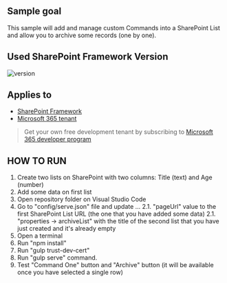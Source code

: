 ## Sample goal

This sample will add and manage custom Commands into a SharePoint List and allow you to archive some records (one by one).


## Used SharePoint Framework Version

![version](https://img.shields.io/badge/version-1.18.2-green.svg)

## Applies to

- [SharePoint Framework](https://aka.ms/spfx)
- [Microsoft 365 tenant](https://docs.microsoft.com/en-us/sharepoint/dev/spfx/set-up-your-developer-tenant)

> Get your own free development tenant by subscribing to [Microsoft 365 developer program](http://aka.ms/o365devprogram)


## HOW TO RUN

1. Create two lists on SharePoint with two columns: Title (text) and Age (number)
2. Add some data on first list
3. Open repository folder on Visual Studio Code
4. Go to "config/serve.json" file and update ...
    2.1. "pageUrl" value to the first SharePoint List URL (the one that you have added some data)
    2.1. "properties -> archiveList" with the title of the second list that you have just created and it's already empty
5. Open a terminal
6. Run "npm install"
7. Run "gulp trust-dev-cert"
8. Run "gulp serve" command.
9. Test "Command One" button and "Archive" button (it will be available once you have selected a single row)
